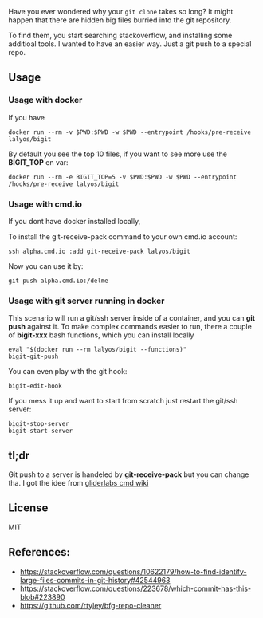 Have you ever wondered why your `git clone` takes so long? It might happen that there are hidden
big files burried into the git repository.

To find them, you start searching stackoverflow, and installing some additioal tools.
I wanted to have an easier way. Just a git push to a special repo.

## Usage

### Usage with docker

If you have 
```
docker run --rm -v $PWD:$PWD -w $PWD --entrypoint /hooks/pre-receive lalyos/bigit
```

By default you see the top 10 files, if you want to see more use the **BIGIT_TOP** en var:
```
docker run --rm -e BIGIT_TOP=5 -v $PWD:$PWD -w $PWD --entrypoint /hooks/pre-receive lalyos/bigit
```
### Usage with cmd.io

If you dont have docker installed locally,

To install the git-receive-pack command to your own cmd.io account:
```
ssh alpha.cmd.io :add git-receive-pack lalyos/bigit
```

Now you can use it by:
```
git push alpha.cmd.io:/delme

```


### Usage with git server running in docker 

This scenario will run a git/ssh server inside of a container, and you can **git push** against it.
To make complex commands easier to run, there a couple of **bigit-xxx** bash functions, which you can
install locally

```
eval "$(docker run --rm lalyos/bigit --functions)"
bigit-git-push
```

You can even play with the git hook:
```
bigit-edit-hook
```

If you mess it up and want to start from scratch just restart the git/ssh server:
```
bigit-stop-server
bigit-start-server
```

## tl;dr

Git push to a server is handeled by **git-receive-pack** but you can change tha.
I got the idee from [gliderlabs cmd wiki](https://github.com/gliderlabs/cmd/wiki/GitPush)

## License

MIT

## References:

- https://stackoverflow.com/questions/10622179/how-to-find-identify-large-files-commits-in-git-history#42544963
- https://stackoverflow.com/questions/223678/which-commit-has-this-blob#223890
- https://github.com/rtyley/bfg-repo-cleaner

